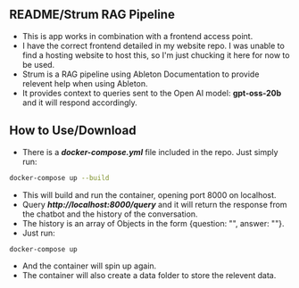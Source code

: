 ## README/Strum RAG Pipeline

- This is app works in combination with a frontend access point.
- I have the correct frontend detailed in my website repo. I was unable to find a hosting website to host this, so I'm just chucking it here for now to be used. 
- Strum is a RAG pipeline using Ableton Documentation to provide relevent help when using Ableton.
- It provides context to queries sent to the Open AI model: **gpt-oss-20b** and it will respond accordingly. 

## How to Use/Download
- There is a ***docker-compose.yml*** file included in the repo. Just simply run:
```bash
docker-compose up --build
```
- This will build and run the container, opening port 8000 on localhost.
- Query ***http://localhost:8000/query*** and it will return the response from the chatbot and the history of the conversation.
- The history is an array of Objects in the form {question: "", answer: ""}.
- Just run:
```bash
docker-compose up
```
- And the container will spin up again.
- The container will also create a data folder to store the relevent data.